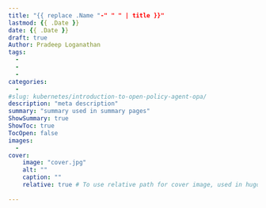 ```yaml
---
title: "{{ replace .Name "-" " " | title }}"
lastmod: {{ .Date }}
date: {{ .Date }}
draft: true
Author: Pradeep Loganathan
tags: 
  - 
  - 
  - 
categories:
  - 
#slug: kubernetes/introduction-to-open-policy-agent-opa/
description: "meta description"
summary: "summary used in summary pages"
ShowSummary: true
ShowToc: true
TocOpen: false
images:
  - 
cover:
    image: "cover.jpg"
    alt: ""
    caption: ""
    relative: true # To use relative path for cover image, used in hugo Page-bundles
 
---
```

